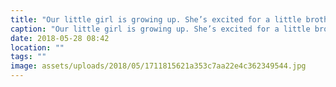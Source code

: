 ```yaml
---
title: "Our little girl is growing up. She’s excited for a little brother or sister."
caption: "Our little girl is growing up. She’s excited for a little brother or sister."
date: 2018-05-28 08:42
location: ""
tags: ""
image: assets/uploads/2018/05/1711815621a353c7aa22e4c362349544.jpg
---
```

